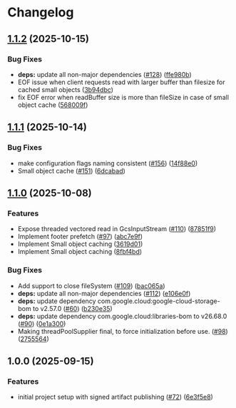 # Changelog

## [1.1.2](https://github.com/GoogleCloudPlatform/gcs-analytics-core/compare/v1.1.1...v1.1.2) (2025-10-15)


### Bug Fixes

* **deps:** update all non-major dependencies ([#128](https://github.com/GoogleCloudPlatform/gcs-analytics-core/issues/128)) ([ffe980b](https://github.com/GoogleCloudPlatform/gcs-analytics-core/commit/ffe980bbb52d22febad52c176484ea9c18e2a062))
* EOF issue when client requests read with larger buffer than filesize for cached small objects ([3b94dbc](https://github.com/GoogleCloudPlatform/gcs-analytics-core/commit/3b94dbc1cde466bac5a5a110244afc48e78d872e))
* fix EOF error when readBuffer size is more than fileSize in case of small object cache ([568009f](https://github.com/GoogleCloudPlatform/gcs-analytics-core/commit/568009f0e7055b23543130487216c5e067882a83))

## [1.1.1](https://github.com/GoogleCloudPlatform/gcs-analytics-core/compare/v1.1.0...v1.1.1) (2025-10-14)


### Bug Fixes

* make configuration flags naming consistent ([#156](https://github.com/GoogleCloudPlatform/gcs-analytics-core/issues/156)) ([14f88e0](https://github.com/GoogleCloudPlatform/gcs-analytics-core/commit/14f88e02074413c54c2f77609c92335a03fd5e84))
* Small object cache ([#151](https://github.com/GoogleCloudPlatform/gcs-analytics-core/issues/151)) ([6dcabad](https://github.com/GoogleCloudPlatform/gcs-analytics-core/commit/6dcabad2f4c29c50ebd9824907cb545924ea6bbf))

## [1.1.0](https://github.com/GoogleCloudPlatform/gcs-analytics-core/compare/v1.0.0...v1.1.0) (2025-10-08)


### Features

* Expose threaded vectored read in GcsInputStream ([#110](https://github.com/GoogleCloudPlatform/gcs-analytics-core/issues/110)) ([87851f9](https://github.com/GoogleCloudPlatform/gcs-analytics-core/commit/87851f9cab0714bb6f713f95355273f02f59026b))
* Implement footer prefetch ([#97](https://github.com/GoogleCloudPlatform/gcs-analytics-core/issues/97)) ([abc7e9f](https://github.com/GoogleCloudPlatform/gcs-analytics-core/commit/abc7e9fbdad43c7fc4dfad8f4862ede2aa35c16b))
* Implement Small object caching ([3619d01](https://github.com/GoogleCloudPlatform/gcs-analytics-core/commit/3619d01d04136b19a560ba383ae170d827976ea7))
* Implement Small object caching ([8fbf4bd](https://github.com/GoogleCloudPlatform/gcs-analytics-core/commit/8fbf4bd7f614882331212590f0956ba69ba9f974))


### Bug Fixes

* Add support to close fileSystem ([#109](https://github.com/GoogleCloudPlatform/gcs-analytics-core/issues/109)) ([bac065a](https://github.com/GoogleCloudPlatform/gcs-analytics-core/commit/bac065a006214ef0d5de5788b92a300db3c1a974))
* **deps:** update all non-major dependencies ([#112](https://github.com/GoogleCloudPlatform/gcs-analytics-core/issues/112)) ([e106e0f](https://github.com/GoogleCloudPlatform/gcs-analytics-core/commit/e106e0fcac55266168369b9241d93d85cd51f93b))
* **deps:** update dependency com.google.cloud:google-cloud-storage-bom to v2.57.0 ([#60](https://github.com/GoogleCloudPlatform/gcs-analytics-core/issues/60)) ([b230e35](https://github.com/GoogleCloudPlatform/gcs-analytics-core/commit/b230e356832386461d8477f24295644e204dd49b))
* **deps:** update dependency com.google.cloud:libraries-bom to v26.68.0 ([#90](https://github.com/GoogleCloudPlatform/gcs-analytics-core/issues/90)) ([0e1a300](https://github.com/GoogleCloudPlatform/gcs-analytics-core/commit/0e1a300d45578f51e3db3eb7030bba7dbb22d4a7))
* Making threadPoolSupplier final, to force initialization before use. ([#98](https://github.com/GoogleCloudPlatform/gcs-analytics-core/issues/98)) ([2755564](https://github.com/GoogleCloudPlatform/gcs-analytics-core/commit/2755564403844ca90fc579a93d088ccc2e24a63e))

## 1.0.0 (2025-09-15)


### Features

* initial project setup with signed artifact publishing ([#72](https://github.com/GoogleCloudPlatform/gcs-analytics-core/issues/72)) ([6e3f5e8](https://github.com/GoogleCloudPlatform/gcs-analytics-core/commit/6e3f5e89faec9cfa5242a08c2254ed8a93cf7c1b))
